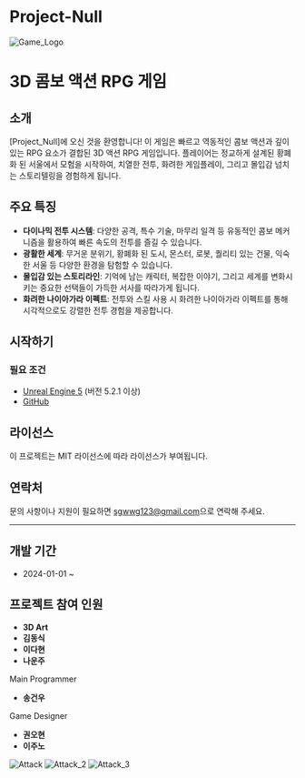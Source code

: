 # Project-Null
![Game_Logo](https://github.com/GunWoo0704/Project-Null/assets/97406373/564537f6-25aa-464e-a524-739a75c27faa)

# 3D 콤보 액션 RPG 게임

## 소개

[Project_Null]에 오신 것을 환영합니다! 이 게임은 빠르고 역동적인 콤보 액션과 깊이 있는 RPG 요소가 결합된 3D 액션 RPG 게임입니다. 플레이어는 정교하게 설계된 황폐화 된 서울에서 모험을 시작하여, 치열한 전투, 화려한 게임플레이, 그리고 몰입감 넘치는 스토리텔링을 경험하게 됩니다.

## 주요 특징

- **다이나믹 전투 시스템**: 다양한 공격, 특수 기술, 마무리 일격 등 유동적인 콤보 메커니즘을 활용하여 빠른 속도의 전투를 즐길 수 있습니다.
- **광활한 세계**: 무거운 분위기, 황폐화 된 도시, 몬스터, 로봇, 퀄리티 있는 건물, 익숙한 서울 등 다양한 환경을 탐험할 수 있습니다.
- **몰입감 있는 스토리라인**: 기억에 남는 캐릭터, 복잡한 이야기, 그리고 세계를 변화시키는 중요한 선택들이 가득한 서사를 따라가게 됩니다.
- **화려한 나이아가라 이펙트**: 전투와 스킬 사용 시 화려한 나이아가라 이펙트를 통해 시각적으로도 강렬한 전투 경험을 제공합니다.

## 시작하기

### 필요 조건

- [Unreal Engine 5](https://unity.com/) (버전 5.2.1 이상)
- [GitHub]([https://git-scm.com/](https://github.com/GunWoo0704/Project-Null.git))


## 라이선스

이 프로젝트는 MIT 라이선스에 따라 라이선스가 부여됩니다.

## 연락처

문의 사항이나 지원이 필요하면 [sgwwg123@gmail.com](mailto:sgwwg123@gmail.com)으로 연락해 주세요.

---
## 개발 기간
- 2024-01-01 ~

## 프로젝트 참여 인원
- **3D Art**
- **김동식**
- **이다현**
- **나운주**

Main Programmer
- **송건우**

Game Designer
- **권오현**
- **이주노**


![Attack](https://github.com/GunWoo0704/Project-Null/assets/97406373/61a4b46c-7631-4348-9427-4a9f7b2b88bf)
![Attack_2](https://github.com/GunWoo0704/Project-Null/assets/97406373/1f65cc02-422e-4dad-889d-4a03fecb7fa9)
![Attack_3](https://github.com/GunWoo0704/Project-Null/assets/97406373/772c569a-de04-4de9-bfcb-f13f8794c44f)
